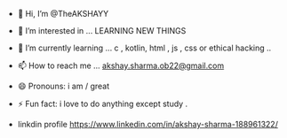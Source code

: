 - 👋 Hi, I’m @TheAKSHAYY
- 👀 I’m interested in ... LEARNING NEW THINGS
- 🌱 I’m currently learning ... c , kotlin, html , js , css or ethical hacking .. 
  
- 📫 How to reach me ... akshay.sharma.ob22@gmail.com
- 😄 Pronouns: i am / great 
- ⚡ Fun fact:   i love to  do anything except study .
- linkdin profile
 https://www.linkedin.com/in/akshay-sharma-188961322/

<!---
TheAKSHAYY/TheAKSHAYY is a ✨ special ✨ repository because its `README.md` (this file) appears on your GitHub profile.
You can click the Preview link to take a look at your changes.
--->
